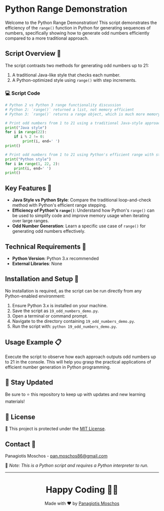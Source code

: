 # Python Range Demonstration

Welcome to the Python Range Demonstration! This script demonstrates the efficiency of the `range()` function in Python for generating sequences of numbers, specifically showing how to generate odd numbers efficiently compared to a more traditional approach.

## Script Overview 📘

The script contrasts two methods for generating odd numbers up to 21:
1. A traditional Java-like style that checks each number.
2. A Python-optimized style using `range()` with step increments.

### :computer: Script Code

```python
# Python 2 vs Python 3 range functionality discussion
# Python 2: `range()` returned a list, not memory efficient
# Python 3: `range()` returns a range object, which is much more memory efficient

# Print odd numbers from 1 to 21 using a traditional Java-style approach in Python
print("Java style")
for i in range(22):
    if i % 2 != 0:
        print(i, end=' ')
print()

# Print odd numbers from 1 to 21 using Python's efficient range with step parameter
print("Python style")
for i in range(1, 22, 2):
    print(i, end=' ')
print()
```

## Key Features 🌟

- **Java Style vs Python Style**: Compare the traditional loop-and-check method with Python's efficient range stepping.
- **Efficiency of Python's `range()`**: Understand how Python's `range()` can be used to simplify code and improve memory usage when iterating over large ranges.
- **Odd Number Generation**: Learn a specific use case of `range()` for generating odd numbers effectively.

## Technical Requirements 🔧

- **Python Version**: Python 3.x recommended
- **External Libraries**: None

## Installation and Setup 🚀

No installation is required, as the script can be run directly from any Python-enabled environment:
1. Ensure Python 3.x is installed on your machine.
2. Save the script as `19_odd_numbers_demo.py`.
3. Open a terminal or command prompt.
4. Navigate to the directory containing `19_odd_numbers_demo.py`.
5. Run the script with: `python 19_odd_numbers_demo.py`.

## Usage Example 📋

Execute the script to observe how each approach outputs odd numbers up to 21 in the console. This will help you grasp the practical applications of efficient number generation in Python programming.

## 📢 Stay Updated
Be sure to ⭐ this repository to keep up with updates and new learning materials!

## 📄 License
🔐 This project is protected under the [MIT License](https://mit-license.org/).

## Contact 📧
Panagiotis Moschos - pan.moschos86@gmail.com

🔗 *Note: This is a Python script and requires a Python interpreter to run.*

---
<h1 align=center>Happy Coding 👨‍💻 </h1>

<p align="center">
  Made with ❤️ by 
  <a href="https://www.linkedin.com/in/panagiotis-moschos" target="_blank">Panagiotis Moschos</a>
</p>